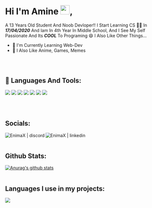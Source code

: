 # Hi I'm Amine <img src="https://raw.githubusercontent.com/MartinHeinz/MartinHeinz/master/wave.gif" width="30px">,
A 13 Years Old Student And Noob Devloper!! I Start Learning CS 👨‍💻 In **_17/04/2020_** And Iam In 4th Year In Middle School, And I See My Self Passionate And Its **_COOL_** To Programing 😄 I Also Like Other Things...
- 🎯 I'm Currently Learning Web-Dev
- 💬 I Also Like Anime, Games, Memes


<br>
<br>

## 🔧 Languages And Tools:
![](https://img.shields.io/badge/OS-Linux-informational?style=flat&logo=linux&logoColor=white&color=212C42)
![](https://img.shields.io/badge/Code-Python-informational?style=flat&logo=python&logoColor=white&color=212C42)
![](https://img.shields.io/badge/Django-informational?style=flat&logo=next.js&logoColor=white&color=212C42)
![](https://img.shields.io/badge/Editor-VSCode-informational?style=flat&logo=visual-studio-code&logoColor=white&color=212C42)
![](https://img.shields.io/badge/Code-C-informational?style=flat&logo=c&logoColor=white&color=212C42)
![](https://img.shields.io/badge/Code-Next-informational?style=flat&logo=next.js&logoColor=white&color=212C42)
![](https://img.shields.io/badge/Code-Django-informational?style=flat&logo=django&logoColor=white&color=212C42)

<br>
<br>

## Socials:
[<img align="left" alt="EnimaX | discord" src="https://img.icons8.com/ios-filled/48/0e49b5/discord-logo.png"/>](https://discord.com/users/603234401572225044)
[<img align="left" alt="EnimaX | linkedin" src="https://img.icons8.com/48/0e49b5/linkedin.png">](https://www.linkedin.com/in/amine-aniter-5859561b8/)
<br>
<br>

## Github Stats:
<a href="https://github.com/Aniter-amine/github-readme-stats">
  <img src="https://github-readme-stats.vercel.app/api?username=Aniter-amine&show_icons=true&include_all_commits=true&theme=dark" alt="Anurag's github stats" />
</a>
<br>
<br>

## Languages I use in my projects:
<a href="https://github.com/Aniter-amine/github-readme-stats">
  <img src="https://github-readme-stats.vercel.app/api/top-langs/?username=Aniter-amine&layout=compact&theme=dark" />
</a>
